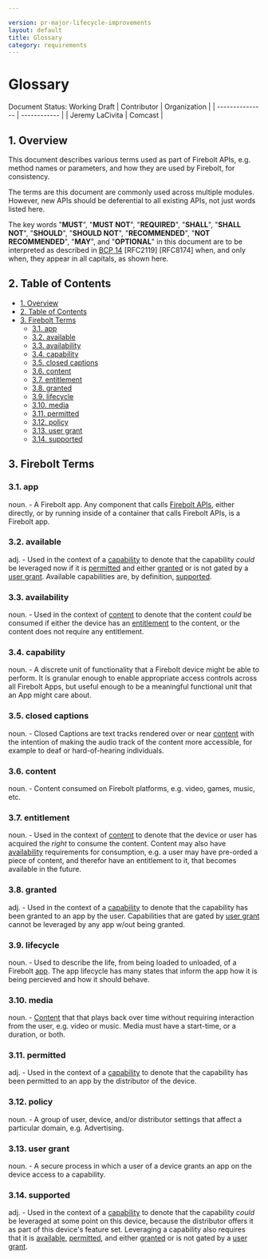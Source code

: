 ```yaml
---

version: pr-major-lifecycle-improvements
layout: default
title: Glossary
category: requirements
---
```

# Glossary

Document Status: Working Draft 
| Contributor     | Organization |
| --------------- | ------------ |
| Jeremy LaCivita | Comcast      |

## 1. Overview

This document describes various terms used as part of Firebolt APIs, e.g. 
method names or parameters, and how they are used by Firebolt, for consistency. 

The terms are this document are commonly used across multiple modules. However, 
new APIs should be deferential to all existing APIs, not just words listed 
here. 

The key words "**MUST**", "**MUST NOT**", "**REQUIRED**", "**SHALL**", "**SHALL 
NOT**", "**SHOULD**", "**SHOULD NOT**", "**RECOMMENDED**", "**NOT 
RECOMMENDED**", "**MAY**", and "**OPTIONAL**" in this document are to be 
interpreted as described in [BCP 
14](https://www.rfc-editor.org/rfc/rfc2119.txt) [RFC2119] [RFC8174] when, and 
only when, they appear in all capitals, as shown here. 
## 2. Table of Contents
- [1. Overview](#1-overview)
- [2. Table of Contents](#2-table-of-contents)
- [3. Firebolt Terms](#3-firebolt-terms)
  - [3.1. app](#31-app)
  - [3.2. available](#32-available)
  - [3.3. availability](#33-availability)
  - [3.4. capability](#34-capability)
  - [3.5. closed captions](#35-closed-captions)
  - [3.6. content](#36-content)
  - [3.7. entitlement](#37-entitlement)
  - [3.8. granted](#38-granted)
  - [3.9. lifecycle](#39-lifecycle)
  - [3.10. media](#310-media)
  - [3.11. permitted](#311-permitted)
  - [3.12. policy](#312-policy)
  - [3.13. user grant](#313-user-grant)
  - [3.14. supported](#314-supported)

## 3. Firebolt Terms

### 3.1. app

noun. - A Firebolt app. Any component that calls [Firebolt 
APIs](https://github.com/rdkcentral/firebolt-apis), either directly, or by 
running inside of a container that calls Firebolt APIs, is a Firebolt app. 
### 3.2. available

adj. - Used in the context of a [capability](#34-capability) to denote that the 
capability *could* be leveraged now if it is [permitted](#311-permitted) and 
either [granted](#38-granted) or is not gated by a [user 
grant](#313-user-grant). Available capabilities are, by definition, 
[supported](#314-supported). 
### 3.3. availability

noun. - Used in the context of [content](#36-content) to denote that the 
content *could* be consumed if either the device has an 
[entitlement](#37-entitlement) to the content, or the content does not require 
any entitlement. 
### 3.4. capability

noun. - A discrete unit of functionality that a Firebolt device might be able 
to perform. It is granular enough to enable appropriate access controls across 
all Firebolt Apps, but useful enough to be a meaningful functional unit that an 
App might care about. 
### 3.5. closed captions

noun. - Closed Captions are text tracks rendered over or near 
[content](#36-content) with the intention of making the audio track of the 
content more accessible, for example to deaf or hard-of-hearing individuals. 
### 3.6. content

noun. - Content consumed on Firebolt platforms, e.g. video, games, music, etc. 
### 3.7. entitlement

noun. - Used in the context of [content](#36-content) to denote that the device 
or user has acquired the *right* to consume the content. Content may also have 
[availability](#33-availability) requirements for consumption, e.g. a user may 
have pre-orded a piece of content, and therefor have an entitlement to it, that 
becomes available in the future. 
### 3.8. granted

adj. - Used in the context of a [capability](#34-capability) to denote that the 
capability has been granted to an app by the user. Capabilities that are gated 
by [user grant](#313-user-grant) cannot be leveraged by any app w/out being 
granted. 
### 3.9. lifecycle

noun. - Used to describe the life, from being loaded to unloaded, of a Firebolt 
[app](#31-app). The app lifecycle has many states that inform the app how it is 
being percieved and how it should behave. 
### 3.10. media

noun. - [Content](#36-content) that that plays back over time without requiring 
interaction from the user, e.g. video or music. Media must have a start-time, 
or a duration, or both. 
### 3.11. permitted

adj. - Used in the context of a [capability](#34-capability) to denote that the 
capability has been permitted to an app by the distributor of the device. 
### 3.12. policy

noun. - A group of user, device, and/or distributor settings that affect a 
particular domain, e.g. Advertising. 
### 3.13. user grant

noun. - A secure process in which a user of a device grants an app on the 
device access to a capability. 
### 3.14. supported

adj. - Used in the context of a [capability](#34-capability) to denote that the 
capability *could* be leveraged at some point on this device, because the 
distributor offers it as part of this device's feature set. Leveraging a 
capability also requires that it is [available](#32-available), 
[permitted](#311-permitted), and either [granted](#38-granted) or is not gated 
by a [user grant](#313-user-grant). 
